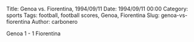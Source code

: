 Title: Genoa vs. Fiorentina, 1994/09/11
Date: 1994/09/11 00:00
Category: sports
Tags: football, football scores, Genoa, Fiorentina
Slug: genoa-vs-fiorentina
Author: carbonero


Genoa 1 - 1 Fiorentina
